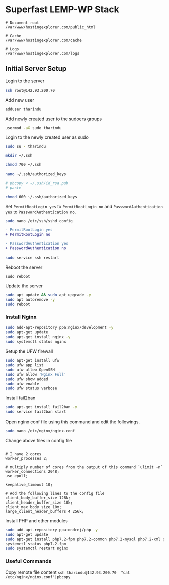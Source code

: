# Superfast LEMP-WP Stack

```
# Document root
/var/www/hostingexplorer.com/public_html

# Cache
/var/www/hostingexplorer.com/cache

# Logs
/var/www/hostingexplorer.com/logs
```

## Initial Server Setup

Login to the server

``` bash
ssh root@142.93.200.70
```

Add new user

``` bash
adduser tharindu
```

Add newly created user to the sudoers groups

``` bash
usermod -aG sudo tharindu
```

Login to the newly created user as sudo

``` bash
sudo su - tharindu
```

``` bash
mkdir ~/.ssh
```

``` bash
chmod 700 ~/.ssh
```

``` bash
nano ~/.ssh/authorized_keys
```

``` bash
# pbcopy < ~/.ssh/id_rsa.pub
# paste
```

``` bash
chmod 600 ~/.ssh/authorized_keys
```

Set ```PermitRootLogin yes``` to ```PermitRootLogin no``` and ```PasswordAuthentication yes``` to ```PasswordAuthentication no```.

``` bash
sudo nano /etc/ssh/sshd_config
```

``` diff
- PermitRootLogin yes
+ PermitRootLogin no

- PasswordAuthentication yes
+ PasswordAuthentication no

```

``` bash
sudo service ssh restart
```

Reboot the server

``` bas
sudo reboot
```

Update the server

``` bash
sudo apt update && sudo apt upgrade -y
sudo apt autoremove -y
sudo reboot
```

### Install Nginx

``` bash
sudo add-apt-repository ppa:nginx/development -y
sudo apt-get update
sudo apt-get install nginx -y
sudo systemctl status nginx
```

Setup the UFW firewall

``` bash
sudo apt-get install ufw
sudo ufw app list
sudo ufw allow OpenSSH 
sudo ufw allow 'Nginx Full'
sudo ufw show added
sudo ufw enable
sudo ufw status verbose
```

Install fail2ban

``` bash
sudo apt-get install fail2ban -y
sudo service fail2ban start
```

Open nginx conf file using this command and edit the followings.

``` bash
sudo nano /etc/nginx/nginx.conf
```

Change above files in config file

``` nginx

# I have 2 cores
worker_processes 2;

# multiply number of cores from the output of this command `ulimit -n`
worker_connections 2048;
use epoll;

keepalive_timeout 10;

# Add the following lines to the config file
client_body_buffer_size 128k;
client_header_buffer_size 10k;
client_max_body_size 10m;
large_client_header_buffers 4 256k;
```

Install PHP and other modules

``` bash
sudo add-apt-repository ppa:ondrej/php -y
sudo apt-get update
sudo apt-get install php7.2-fpm php7.2-common php7.2-mysql php7.2-xml php7.2-xmlrpc php7.2-curl php7.2-gd php7.2-imagick php7.2-cli php7.2-dev php7.2-imap php7.2-mbstring php7.2-opcache php7.2-redis php7.2-soap php7.2-zip -y
systemctl status php7.2-fpm
sudo systemctl restart nginx
```

### Useful Commands

Copy remote file content ```ssh tharindu@142.93.200.70  "cat /etc/nginx/nginx.conf"|pbcopy```
